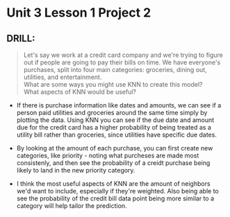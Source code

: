 # Unit 3 Lesson 1 Project 2
## DRILL: <br>
> Let's say we work at a credit card company and we're trying to figure out if people are going to pay their bills on time. We have everyone's purchases, split into four main categories: groceries, dining out, utilities, and entertainment. <br> 
What are some ways you might use KNN to create this model? <br>
What aspects of KNN would be useful? <br>

- If there is purchase information like dates and amounts, we can see if a person paid utilities and groceries around the same time simply by plotting the data. Using KNN you can see if the due date and amount due for the credit card has a higher probability of being treated as a utility bill rather than groceries, since utilities have specific due dates. <br> 
- By looking at the amount of each purchase, you can first create new categories, like priority - noting what purcheses are made most consistenly, and then see the probability of a creidt purchase being likely to land in the new priority category.<br>

- I think the most useful aspects of KNN are the amount of neighbors we'd want to include, especially if they're weighted. Also being able to see the probability of the credit bill data point being more similar to a category will help tailor the prediction.
